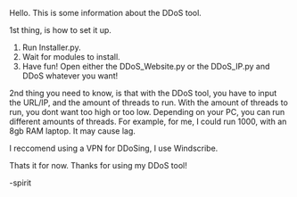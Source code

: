 Hello. This is some information about the DDoS tool.

1st thing, is how to set it up.

1. Run Installer.py.
2. Wait for modules to install.
3. Have fun! Open either the DDoS_Website.py or the DDoS_IP.py and DDoS whatever you want!

2nd thing you need to know, is that with the DDoS tool, you have to input the URL/IP, and the amount of threads to run.
With the amount of threads to run, you dont want too high or too low.
Depending on your PC, you can run different amounts of threads. For example, for me, I could run 1000, with an 8gb RAM laptop. It may cause lag.

I reccomend using a VPN for DDoSing, I use Windscribe.

Thats it for now.
Thanks for using my DDoS tool!

-spirit